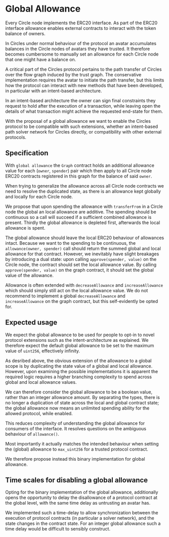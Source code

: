 # Global Allowance

Every Circle node implements the ERC20 interface. As part of the ERC20 interface
allowance enables external contracts to interact with the token balance of owners.

In Circles under normal behaviour of the protocol an avatar accumulates balances
in the Circle nodes of avatars they have trusted. It therefore becomes cumbersome
to manually set an allowance for each Circle node that one might have a balance on.

A critical part of the Circles protocol pertains to the path transfer of Circles
over the flow graph induced by the trust graph.
The conservative implementation requires the avatar to initiate the path transfer,
but this limits how the protocol can interact with new methods that have been developed, in particular with an intent-based architecture.

In an intent-based architecture the owner can sign final constraints they request
to hold after the execution of a transaction, while leaving open the details of what transaction might achieve the requested end-state for them.

With the proposal of a global allowance we want to enable the Circles protocol
to be compatible with such extensions, whether an intent-based path solver network
for Circles directly, or compatibility with other external protocols.

## Specification

With `global allowance` the `Graph` contract holds an additional allowance
value for each (`owner`, `spender`) pair which then apply to all Circle node ERC20
contracts registered in this graph for the balance of said `owner`.

When trying to generalize the allowance across all Circle node contracts we need
to resolve the duplicated state, as there is an allowance kept globally and locally for each Circle node.

We propose that upon spending the allowance with `transferFrom` in a Circle node
the global an local allowance are additive. The spending should be continuous so a call will succeed if a sufficient combined allowance is present.
Thirdly the global allowance is depleted first, afterwards the local allowance is spent.

The global allowance should leave the local ERC20 behaviour of allowances intact.
Because we want to the spending to be continuous, the `allowance(owner, spender)`
call should return the summed global and local allowance for that contract.
However, we inevitably have slight breakages by introducing a dual state:
upon calling `approve(spender, value)` on the Circle node, the contract should
set the local allowance value. By calling `approve(spender, value)` on the graph
contract, it should set the global value of the allowance.

Allowance is often extended with `decreaseAllowance` and `increaseAllowance`
which should simply still act on the local allowance value. We do not recommend to
implement a global `decreaseAllowance` and `increaseAllowance` on the graph contract, but this self-evidently be opted for.

## Expected usage

We expect the global allowance to be used for people to opt-in to novel protocol
extensions such as the intent-architecture as explained. We therefore expect the default global allowance to be set to the maximum value of `uint256`, effectively infinity.

As desribed above, the obvious extension of the allowance to a global scope is
by duplicating the state value of a global and local allowance. However, upon
examining the possible implementations it is apparent the required logic requires
a higher branching complexity to spend across global and local allowance values.

We can therefore consider the global allowance to be a boolean value, rather than
an integer allowance amount. By separating the types, there is no longer
a duplication of state across the local and global contract state; the global
allowance now means an unlimited spending ability for the allowed protocol,
while enabled.

This reduces complexity of understanding the global allowance for consumers
of the interface. It resolves questions on the ambiguous behaviour of
`allowance()`.

Most importantly it actually matches the intended behaviour when setting the
(global) allowance to `max_uint256` for a trusted protocol contract.

We therefore propose instead this binary implementation for global allowance.

## Time scales for disabling a global allowance

Opting for the binary implementation of the global allowance, additionally
opens the opportunity to delay the disallowance of a protocol contract at the global level, with the same time delay as untrusting an avatar has.

We implemented such a time-delay to allow synchronization between the execution
of protocol contracts (in particular a solver network), and the state changes in
the contract state. For an integer global allowance such a time delay would be
difficult to sensibly construct.
